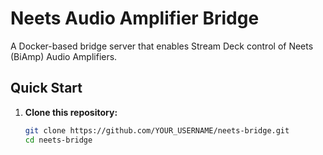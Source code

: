 # Neets Audio Amplifier Bridge

A Docker-based bridge server that enables Stream Deck control of Neets (BiAmp) Audio Amplifiers.

## Quick Start

1. **Clone this repository:**
   ```bash
   git clone https://github.com/YOUR_USERNAME/neets-bridge.git
   cd neets-bridge
